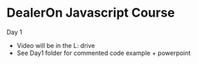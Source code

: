 # DealerOn Javascript Course

Day 1
* Video will be in the L: drive
* See Day1 folder for commented code example + powerpoint